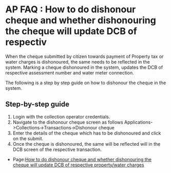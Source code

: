 # AP FAQ : How to do dishonour cheque and whether dishonouring the cheque will update DCB of respectiv

When the cheque submitted by citizen towards payment of Property tax or water charges is dishonoured, the same needs to be reflected in the system. Marking a cheque dishonoured in the system, updates the DCB of respective assessment number and water meter connection.

The following is a step by step guide on how to dishonour the cheque in the system.

## Step-by-step guide <a id="HowtododishonourchequeandwhetherdishonouringthechequewillupdateDCBofrespectiveproperty/watercharges-Step-by-stepguide"></a>

1. Login with the collection operator credentials.
2. Navigate to the dishonour cheque screen as follows Applications-&gt;Collections-&gt;Transactions-&gt;Dishonour cheque
3. Enter the details of the cheque which has to be dishonoured and click on the submit.
4. Once the cheque is dishonoured, the same will be reflected will in the DCB screen of the respective transaction.

* Page:[How to do dishonour cheque and whether dishonouring the cheque will update DCB of respective property/water charges](https://digit-discuss.atlassian.net/wiki/spaces/EUF/pages/edit/47579313?draftId=47808603&draftShareId=583a648b-ea76-4d0f-8719-905b90736db3&)

